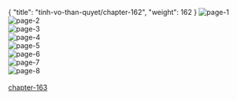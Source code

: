 { "title": "tinh-vo-than-quyet/chapter-162", "weight": 162 }
<img src="tinh-vo-than-quyet_0162_01-0a21af9b11762f764397b141aadf69b4.webp" alt="page-1" origin="http://1.bp.blogspot.com/-z_KwyG1-P4E/W1p89DpMZ2I/AAAAAAAAITY/c1j1NF5NGKsICGjqaKKw3T_4sCmWnO-yQCLcBGAs/s1600/1.jpg?imgmax=0"><br/>
<img src="tinh-vo-than-quyet_0162_02-0a7a0f7317a72c7672f68200c6e440fe.webp" alt="page-2" origin="http://1.bp.blogspot.com/-wMnp1xHdVCI/W1p89cN-vHI/AAAAAAAAITc/jxRSMd9uZJ89NbSbXqVPoZXw92QOp7bywCLcBGAs/s1600/2.jpg?imgmax=0"><br/>
<img src="tinh-vo-than-quyet_0162_03-b6868fd69586382ca8c2d445ade74c43.webp" alt="page-3" origin="http://1.bp.blogspot.com/-x9THxG3XYCg/W1p89-tAeII/AAAAAAAAITk/ISBAc2xG_tM1t6U72wQUo8-4r3wXRzM5ACLcBGAs/s1600/3.jpg?imgmax=0"><br/>
<img src="tinh-vo-than-quyet_0162_04-f8a42b8d29322eab95c7ed7f4be219d0.webp" alt="page-4" origin="http://1.bp.blogspot.com/-8a7Fx_KcpDA/W1p8-blM4pI/AAAAAAAAITs/ivsmoQL_FKoQL1XmxYbWWJnpeO-klhvVQCLcBGAs/s1600/4.jpg?imgmax=0"><br/>
<img src="tinh-vo-than-quyet_0162_05-93d4293b0689dbb534e304a463395f87.webp" alt="page-5" origin="http://1.bp.blogspot.com/-TbLOikFFytU/W1p8-b71kgI/AAAAAAAAITo/yQLJJ9itft0eo2Fo5p3CWwAzE-y5mWjygCLcBGAs/s1600/5.jpg?imgmax=0"><br/>
<img src="tinh-vo-than-quyet_0162_06-0f7de1ef86c821840456cc962a51d2b2.webp" alt="page-6" origin="http://1.bp.blogspot.com/-0-kvO4LsXtY/W1p8-vbIHMI/AAAAAAAAITw/GV36YWSM85kQgOsroB3vS-qnBkzIOEmbQCLcBGAs/s1600/6.jpg?imgmax=0"><br/>
<img src="tinh-vo-than-quyet_0162_07-6a3f9b8efd1a0e0df7f7caef37a1eafc.webp" alt="page-7" origin="http://1.bp.blogspot.com/--n3zzpRYMMg/W1p8_C5sHsI/AAAAAAAAIT0/7mcf5PKCMQoHasBF0MrEhutP6fnJh5xqACLcBGAs/s1600/7.jpg?imgmax=0"><br/>
<img src="tinh-vo-than-quyet_0162_08-a032499481847ff396a3a63006d46fb7.webp" alt="page-8" origin="http://1.bp.blogspot.com/-xayHxFyA-Rs/W1p8__Z0ZNI/AAAAAAAAIT4/8YTuTq2A2NY4TeX_E02oUuINJ2Kk_561wCLcBGAs/s1600/8.jpg?imgmax=0"><br/>
<br/><a class="nextchap" href="/tinh-vo-than-quyet/chapter-163">chapter-163</a>
